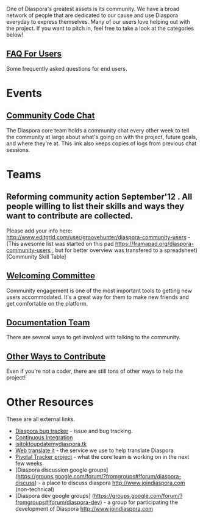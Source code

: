 One of Diaspora's greatest assets is its community. We have a broad network of people that are dedicated to our cause and use Diaspora everyday to express themselves. Many of our users love helping out with the project. If you want to pitch in, feel free to take a look at the categories below!

## [FAQ For Users](https://github.com/diaspora/diaspora/wiki/FAQ-for-Users)
Some frequently asked questions for end users.

# Events

## [Community Code Chat](https://github.com/diaspora/diaspora/wiki/Code-Chat)
The Diaspora core team holds a community chat every other week to tell the community at large about what's going on with the project, future goals, and where they're at. This link also keeps copies of logs from previous chat sessions.

# Teams

## Reforming community action September'12 . All people willing to list their skills and ways they want to contribute are collected.
Please add your info here: http://www.editgrid.com/user/groovehunter/diaspora-community-users - (This awesome list was started on this pad https://framapad.org/diaspora-community-users , but for better overview was transfered to a spreadsheet) [Community Skill Table]

## [Welcoming Committee](https://github.com/diaspora/diaspora/wiki/Welcoming-Committee)
Community engagement is one of the most important tools to getting new users accommodated. It's a great way for them to make new friends and get comfortable on the platform. 

## [Documentation Team](https://github.com/diaspora/diaspora/wiki/Documentation-Team)
There are several ways to get involved with talking to the community.

## [Other Ways to Contribute](https://github.com/diaspora/diaspora/wiki/Other-Ways-to-Contribute)
Even if you're not a coder, there are still tons of other ways to help the project!

# Other Resources
These are all external links.

* [Diaspora bug tracker](https://github.com/diaspora/diaspora/issues) - issue and bug tracking.
* [Continuous Integration](http://travis-ci.org/diaspora/diaspora)
* [isitoktoupdatemydiaspora.tk](http://isitoktoupdatemydiaspora.tk/)
* [Web translate it](https://webtranslateit.com/en/projects/3020-Diaspora) - the service we use to help translate Diaspora
* [Pivotal Tracker project](https://www.pivotaltracker.com/projects/61641) - what the core team is working on in the next few weeks
* [Diaspora discussion google groups] (https://groups.google.com/forum/?fromgroups#!forum/diaspora-discuss) - a place to discuss diaspora http://www.joindiaspora.com (non-technical)
* [Diaspora dev google groups] (https://groups.google.com/forum/?fromgroups#!forum/diaspora-dev) - a group for participating the development of Diaspora http://www.joindiaspora.com